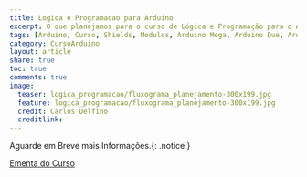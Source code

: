 ```yaml
---
title: Logica e Programacao para Arduino
excerpt: O que planejamos para o curso de Lógica e Programação para o Arduino, tudo que é preciso saber para se dominar o Arduino e dar passos maiores.
tags: [Arduino, Curso, Shields, Modulos, Arduino Mega, Arduino Due, Arduino Uno, Lógica, Programação, FIFO, Algoritimos, Estrutura de Dados, Assembly, AVR, ATMega, ATTiny, ARM, Ementa, C, C++, C/C+]
category: CursoArduino
layout: article
share: true
toc: true
comments: true
image:
  teaser: logica_programacao/fluxograma_planejamento-300x199.jpg
  feature: logica_programacao/fluxograma_planejamento-300x199.jpg
  credit: Carlos Delfino 
  creditlink: 
---
```

Aguarde em Breve mais Informações.{: .notice }

<a href="/logicaprogramacao/Ementa_do_Curso_Logica_Programacao_com_Arduino/" class="btn-success">Ementa do Curso</a>

